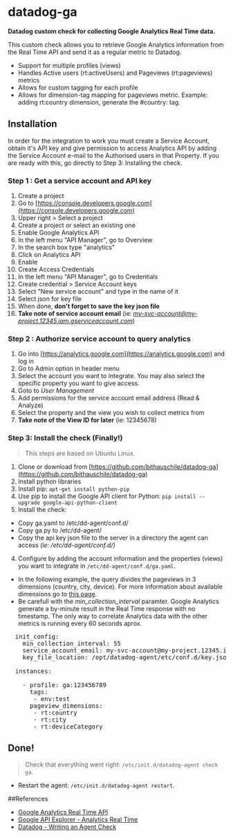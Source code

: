 # datadog-ga
**Datadog custom check for collecting Google Analytics Real Time data.**

This custom check allows you to retrieve Google Analytics information from the Real Time API and send it as a regular metric to Datadog.

- Support for multiple profiles (views) 
- Handles Active users (rt:activeUsers) and Pageviews (rt:pageviews) metrics
- Allows for custom tagging for each profile
- Allows for dimension-tag mapping for pageviews metric. Example: adding rt:country dimension, generate the #country:<COUNTRY> tag. 

## Installation
In order for the integration to work you must create a Service Account, obtain it's API key and give permission to access Analytics API by adding the Service Account e-mail to the Authorised users in that Property. 
If you are ready with this, go directly to Step 3: Installing the check.

### Step 1 : Get a service account and API key
1. Create a project
  1. Go to [https://console.developers.google.com](https://console.developers.google.com)
  2. Upper right > Select a project
  3. Create a project or select an existing one
2. Enable Google Analytics API
  1. In the left menu "API Manager", go to Overview
  2. In the search box type "analytics"
  3. Click on Analytics API
  4. Enable
3. Create Access Credentials
  1. In the left menu "API Manager", go to Credentials
  2. Create credential > Service Account keys
  3. Select "New service account" and type in the name of it
  4. Select json for key file
  5. When done, **don't forget to save the key json file**
  6. **Take note of service account email** (ie: *my-svc-account@my-project.12345.iam.gserviceaccount.com*)

### Step 2 : Authorize service account to query analytics
1. Go into [https://analytics.google.com](https://analytics.google.com) and log in
2. Go to Admin option in header menu
3. Select the account you want to integrate. You may also select the specific property you want to give access.
4. Goto to *User Management*
5. Add permissions for the service account email address (Read & Analyze)
6. Select the property and the view you wish to collect metrics from
7. **Take note of the View ID for later** (ie: 12345678)

### Step 3: Install the check (Finally!)
> This steps are based on Ubuntu Linux.

1. Clone or download from [https://github.com/bithauschile/datadog-ga](https://github.com/bithauschile/datadog-ga)
2. Install python libraries
  1. Install pip: `apt-get install python-pip`
  2. Use pip to install the Google API client for Python: `pip install --upgrade google-api-python-client`
3. Install the check:
  - Copy ga.yaml to /etc/dd-agent/conf.d/
  - Copy ga.py to /etc/dd-agent/
  - Copy the api key json file to the server in a directory the agent can access *(ie: /etc/dd-agent/conf.d/)*
4. Configure by adding the account information and the properties (views) you want to integrate in `/etc/dd-agent/conf.d/ga.yaml`. 
  - In the following example, the query divides the pageviews in 3 dimensions (country, city, device). For more information about available dimensions go to [this page](https://developers.google.com/analytics/devguides/reporting/realtime/dimsmets/).
  - Be carefull with the *min_collection_interval* paramter. Google Analytics generate a by-minute result in the Real Time response with no timestamp. The only way to correlate Analytics data with the other metrics is running every 60 seconds aprox.

<pre>
  init_config:
    min_collection_interval: 55
    service_account_email: my-svc-account@my-project.12345.iam.gserviceaccount.com
    key_file_location: /opt/datadog-agent/etc/conf.d/key.json

  instances:

    - profile: ga:123456789
      tags:
       - env:test
      pageview_dimensions:
       - rt:country
       - rt:city
       - rt:deviceCategory 
</pre>

## Done!

> Check that everything went right: `/etc/init.d/datadog-agent check ga`.

* Restart the agent: `/etc/init.d/datadog-agent restart`.


##References
- [Google Analytics Real Time API](https://developers.google.com/analytics/devguides/reporting/realtime/v3/reference/)
- [Google API Explorer - Analytics Real Time](https://developers.google.com/apis-explorer/#p/analytics/v3/analytics.data.realtime.get)
- [Datadog - Writing an Agent Check](http://docs.datadoghq.com/guides/agent_checks/)


